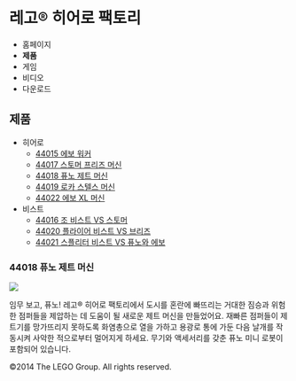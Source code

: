 # 레고® 히어로 팩토리

- 홈페이지
- **제품**
- 게임
- 비디오
- 다운로드

## 제품

- 히어로
  - [44015 에보 워커](/ko-KR/themes/Hero-Factory/products/44015.md)
  - [44017 스토머 프리즈 머신](/ko-KR/themes/Hero-Factory/products/44017.md)
  - [44018 퓨노 제트 머신](/ko-KR/themes/Hero-Factory/products/44018.md)
  - [44019 로카 스텔스 머신](/ko-KR/themes/Hero-Factory/products/44019.md)
  - [44022 에보 XL 머신](/ko-KR/themes/Hero-Factory/products/44022.md)
- 비스트
  - [44016 조 비스트 VS 스토머](/ko-KR/themes/Hero-Factory/products/44016.md)
  - [44020 플라이어 비스트 VS 브리즈](/ko-KR/themes/Hero-Factory/products/44020.md)
  - [44021 스플리터 비스트 VS 퓨노와 에보](/ko-KR/themes/Hero-Factory/products/44021.md)

### 44018 퓨노 제트 머신

![](https://www.lego.com/cdn/product-assets/product.img.pri/44018_prod.jpg)

임무 보고, 퓨노! 레고® 히어로 팩토리에서 도시를 혼란에 빠뜨리는 거대한 짐승과 위험한 점퍼들을 제압하는 데 도움이 될 새로운 제트 머신을 만들었어요. 재빠른 점퍼들이 제트기를 망가뜨리지 못하도록 화염총으로 열을 가하고 용광로 통에 가둔 다음 날개를 작동시켜 사악한 적으로부터 멀어지게 하세요. 무기와 액세서리를 갖춘 퓨노 미니 로봇이 포함되어 있습니다.

&copy;2014 The LEGO Group. All rights reserved.